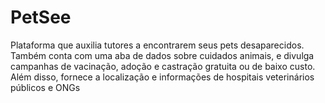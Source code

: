 # PetSee
Plataforma que auxilia tutores a encontrarem seus pets desaparecidos. Também conta com uma aba de dados sobre cuidados animais, e divulga campanhas de vacinação, adoção e castração gratuita ou de baixo custo. Além disso, fornece a localização e informações de hospitais veterinários públicos e ONGs
